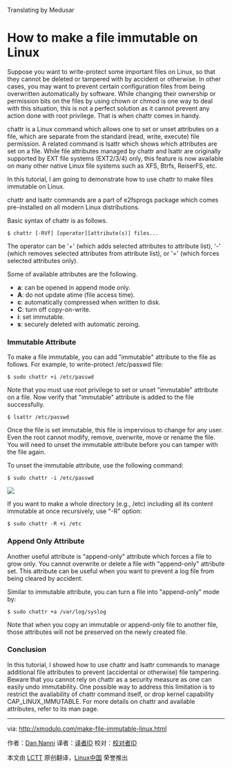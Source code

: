 Translating by Medusar 

How to make a file immutable on Linux
================================================================================
Suppose you want to write-protect some important files on Linux, so that they cannot be deleted or tampered with by accident or otherwise. In other cases, you may want to prevent certain configuration files from being overwritten automatically by software. While changing their ownership or permission bits on the files by using chown or chmod is one way to deal with this situation, this is not a perfect solution as it cannot prevent any action done with root privilege. That is when chattr comes in handy.

chattr is a Linux command which allows one to set or unset attributes on a file, which are separate from the standard (read, write, execute) file permission. A related command is lsattr which shows which attributes are set on a file. While file attributes managed by chattr and lsattr are originally supported by EXT file systems (EXT2/3/4) only, this feature is now available on many other native Linux file systems such as XFS, Btrfs, ReiserFS, etc.

In this tutorial, I am going to demonstrate how to use chattr to make files immutable on Linux.

chattr and lsattr commands are a part of e2fsprogs package which comes pre-installed on all modern Linux distributions.

Basic syntax of chattr is as follows.

    $ chattr [-RVf] [operator][attribute(s)] files...

The operator can be '+' (which adds selected attributes to attribute list), '-' (which removes selected attributes from attribute list), or '=' (which forces selected attributes only).

Some of available attributes are the following.

- **a**: can be opened in append mode only.
- **A**: do not update atime (file access time).
- **c**: automatically compressed when written to disk.
- **C**: turn off copy-on-write.
- **i**: set immutable.
- **s**: securely deleted with automatic zeroing. 

### Immutable Attribute ###

To make a file immutable, you can add "immutable" attribute to the file as follows. For example, to write-protect /etc/passwd file:

    $ sudo chattr +i /etc/passwd

Note that you must use root privilege to set or unset "immutable" attribute on a file. Now verify that "immutable" attribute is added to the file successfully.

    $ lsattr /etc/passwd

Once the file is set immutable, this file is impervious to change for any user. Even the root cannot modify, remove, overwrite, move or rename the file. You will need to unset the immutable attribute before you can tamper with the file again.

To unset the immutable attribute, use the following command:

    $ sudo chattr -i /etc/passwd

![](https://farm9.staticflickr.com/8613/16152651317_076a65cf50_b.jpg)

If you want to make a whole directory (e.g., /etc) including all its content immutable at once recursively, use "-R" option:

    $ sudo chattr -R +i /etc

### Append Only Attribute ###

Another useful attribute is "append-only" attribute which forces a file to grow only. You cannot overwrite or delete a file with "append-only" attribute set. This attribute can be useful when you want to prevent a log file from being cleared by accident.

Similar to immutable attribute, you can turn a file into "append-only" mode by:

    $ sudo chattr +a /var/log/syslog

Note that when you copy an immutable or append-only file to another file, those attributes will not be preserved on the newly created file.

### Conclusion ###

In this tutorial, I showed how to use chattr and lsattr commands to manage additional file attributes to prevent (accidental or otherwise) file tampering. Beware that you cannot rely on chattr as a security measure as one can easily undo immutability. One possible way to address this limitation is to restrict the availability of chattr command itself, or drop kernel capability CAP_LINUX_IMMUTABLE. For more details on chattr and available attributes, refer to its man page.

--------------------------------------------------------------------------------

via: http://xmodulo.com/make-file-immutable-linux.html

作者：[Dan Nanni][a]
译者：[译者ID](https://github.com/译者ID)
校对：[校对者ID](https://github.com/校对者ID)

本文由 [LCTT](https://github.com/LCTT/TranslateProject) 原创翻译，[Linux中国](http://linux.cn/) 荣誉推出

[a]:http://xmodulo.com/author/nanni
